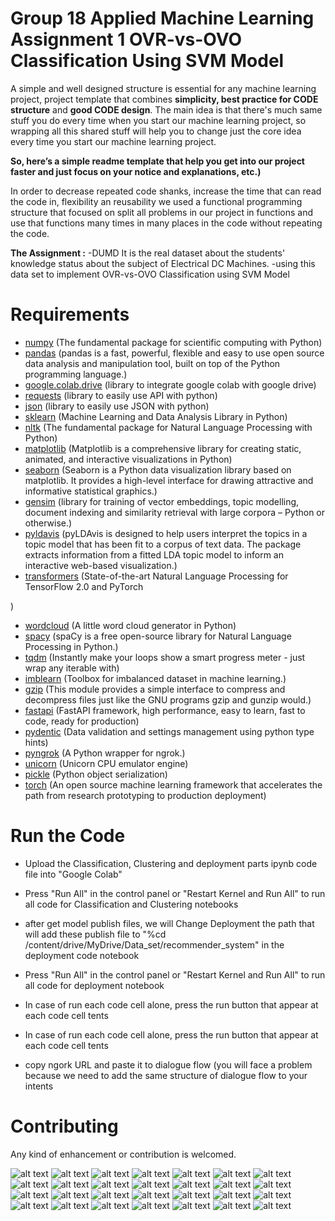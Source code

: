 # Group 18 Applied Machine Learning Assignment 1 OVR-vs-OVO Classification Using SVM Model

 
A simple and well designed structure is essential for any machine learning project, project template that combines **simplicity, best practice for CODE structure** and **good CODE design**. 
The main idea is that there's much same stuff you do every time when you start our machine learning project, so wrapping all this shared stuff will help you to change just the core idea every time you start our machine learning project. 

**So, here’s a simple readme template that help you get into our project faster and just focus on your notice and explanations, etc.)**

In order to decrease repeated code shanks, increase the time that can read the code in, flexibility an reusability we used a functional programming structure that focused on split all problems in our project in functions and use that functions many times in many places in the code without repeating the code.
 

**The Assignment :**
-DUMD It is the real dataset about the students' knowledge status about the subject of Electrical DC
Machines. 
-using this data set to implement OVR-vs-OVO Classification using SVM Model


# Requirements
- [numpy](https://numpy.org/) (The fundamental package for scientific computing with Python)
- [pandas](https://pandas.pydata.org/) (pandas is a fast, powerful, flexible and easy to use open source data analysis and manipulation tool, built on top of the Python programming language.) 
- [google.colab.drive](https://colab.research.google.com/) (library to integrate google colab with google drive)
- [requests](https://pypi.org/project/requests/) (library to easily use API with python)
- [json](https://docs.python.org/3/library/json.html) (library to easily use JSON with python)
- [sklearn](https://scikit-learn.org/stable/) (Machine Learning and Data Analysis Library in Python)
- [nltk](https://www.nltk.org/) (The fundamental package for Natural Language Processing with Python)
- [matplotlib](https://matplotlib.org/) (Matplotlib is a comprehensive library for creating static, animated, and interactive visualizations in Python)
- [seaborn](https://seaborn.pydata.org/) (Seaborn is a Python data visualization library based on matplotlib. It provides a high-level interface for drawing attractive and informative statistical graphics.)
- [gensim](https://radimrehurek.com/gensim/index.html) (library for training of vector embeddings, topic modelling, document indexing and similarity retrieval with large corpora – Python or otherwise.)
- [pyldavis](https://pyldavis.readthedocs.io/en/latest/readme.html) (pyLDAvis is designed to help users interpret the topics in a topic model that has been fit to a corpus of text data. The package extracts information from a fitted LDA topic model to inform an interactive web-based visualization.)
- [transformers](https://pypi.org/project/transformers/2.1.0/) (State-of-the-art Natural Language Processing for TensorFlow 2.0 and PyTorch

)
- [wordcloud](https://pypi.org/project/wordcloud/) (A little word cloud generator in Python)
- [spacy](https://spacy.io/) (spaCy is a free open-source library for Natural Language Processing in Python.)
- [tqdm](https://tqdm.github.io/) (Instantly make your loops show a smart progress meter - just wrap any iterable with)
- [imblearn](https://pypi.org/project/imblearn/) (Toolbox for imbalanced dataset in machine learning.)
- [gzip](https://docs.python.org/3/library/gzip.html) (This module provides a simple interface to compress and decompress files just like the GNU programs gzip and gunzip would.)
- [fastapi](https://fastapi.tiangolo.com/) (FastAPI framework, high performance, easy to learn, fast to code, ready for production)
- [pydentic](https://pypi.org/project/pydantic/) (Data validation and settings management using python type hints)
- [pyngrok](https://pypi.org/project/pyngrok/) (A Python wrapper for ngrok.)
- [unicorn](https://pypi.org/project/unicorn/) (Unicorn CPU emulator engine)
- [pickle](https://docs.python.org/3/library/pickle.html) (Python object serialization)
- [torch](https://pytorch.org/) (An open source machine learning framework that accelerates the path from research prototyping to production deployment)
 
# Run the Code
- Upload the Classification, Clustering and deployment parts ipynb code file into "Google Colab"  
- Press "Run All" in the control panel or "Restart Kernel and Run All" to run all code for Classification and  Clustering notebooks

- after get model publish files, we will Change Deployment the path that will add these publish file to  "%cd /content/drive/MyDrive/Data_set/recommender_system" in the deployment code notebook
- Press "Run All" in the control panel or "Restart Kernel and Run All" to run all code for deployment notebook
- In case of run each code cell alone, press the run button that appear at each code cell
 tents
- In case of run each code cell alone, press the run button that appear at each code cell
 tents
- copy ngork URL and paste it to dialogue flow (you will face a problem because we need to add the same structure of dialogue flow to your intents

 
# Contributing
Any kind of enhancement or contribution is welcomed.

![alt text](images/Group18_HW1_page-0001.jpg)
![alt text](images/Group18_HW1_page-0002.jpg)
![alt text](images/Group18_HW1_page-0003.jpg)
![alt text](images/Group18_HW1_page-0004.jpg)
![alt text](images/Group18_HW1_page-0005.jpg)
![alt text](images/Group18_HW1_page-0006.jpg)
![alt text](images/Group18_HW1_page-0007.jpg)
![alt text](images/Group18_HW1_page-0008.jpg)
![alt text](images/Group18_HW1_page-0009.jpg)
![alt text](images/Group18_HW1_page-0010.jpg)
![alt text](images/Group18_HW1_page-0011.jpg)
![alt text](images/Group18_HW1_page-0012.jpg)
![alt text](images/Group18_HW1_page-0013.jpg)
![alt text](images/Group18_HW1_page-0014.jpg)
![alt text](images/Group18_HW1_page-0015.jpg)
![alt text](images/Group18_HW1_page-0016.jpg)
![alt text](images/Group18_HW1_page-0017.jpg)
![alt text](images/Group18_HW1_page-0018.jpg)
![alt text](images/Group18_HW1_page-0019.jpg)
![alt text](images/Group18_HW1_page-0020.jpg)
![alt text](images/Group18_HW1_page-0021.jpg)
![alt text](images/Group18_HW1_page-0022.jpg)
![alt text](images/Group18_HW1_page-0023.jpg)
![alt text](images/Group18_HW1_page-0024.jpg)
![alt text](images/Group18_HW1_page-0025.jpg)
![alt text](images/Group18_HW1_page-0026.jpg)
![alt text](images/Group18_HW1_page-0027.jpg)
![alt text](images/Group18_HW1_page-0028.jpg)
 
